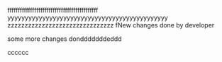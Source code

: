 ffffffffffffffffffffffffffffffffffffffffffff
yyyyyyyyyyyyyyyyyyyyyyyyyyyyyyyyyyyyyyyyyyyyyy
zzzzzzzzzzzzzzzzzzzzzzzzzzzzzzz
fNew changes done by developer

some more changes dondddddddeddd


cccccc

